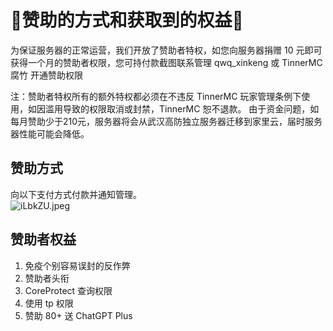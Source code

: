 # 👋赞助的方式和获取到的权益👋
为保证服务器的正常运营，我们开放了赞助者特权，如您向服务器捐赠 10 元即可获得一个月的赞助者权限，您可持付款截图联系管理 qwq_xinkeng 或 TinnerMC 腐竹 开通赞助权限

注：赞助者特权所有的额外特权都必须在不违反 TinnerMC 玩家管理条例下使用，如因滥用导致的权限取消或封禁，TinnerMC 恕不退款。
由于资金问题，如每月赞助少于210元，服务器将会从武汉高防独立服务器迁移到家里云，届时服务器性能可能会降低。

## 赞助方式
向以下支付方式付款并通知管理。
<br>
![iLbkZU.jpeg](https://i.328888.xyz/2023/05/01/iLbkZU.jpeg)

## 赞助者权益
1. 免疫个别容易误封的反作弊
2. 赞助者头衔
3. CoreProtect 查询权限
4. 使用 tp 权限
5. 赞助 80+ 送 ChatGPT Plus